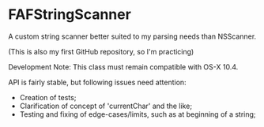 FAFStringScanner
================

A custom string scanner better suited to my parsing needs than NSScanner.


(This is also my first GitHub repository, so I'm practicing)


Development Note: This class must remain compatible with OS-X 10.4.


API is fairly stable, but following issues need attention:

- Creation of tests;
- Clarification of concept of 'currentChar' and the like;
- Testing and fixing of edge-cases/limits, such as at beginning of a string;
